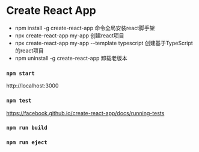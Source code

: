 # Create React App
- npm install -g create-react-app                     命令全局安装react脚手架
- npx create-react-app my-app                         创建react项目
- npx create-react-app my-app --template typescript   创建基于TypeScript的react项目
- npm uninstall -g create-react-app                   卸载老版本

### `npm start`

http://localhost:3000

### `npm test`
https://facebook.github.io/create-react-app/docs/running-tests

### `npm run build`

### `npm run eject`
